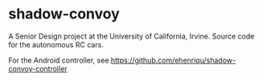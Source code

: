 # shadow-convoy

A Senior Design project at the University of California, Irvine. Source code for the autonomous RC cars.

For the Android controller, see https://github.com/ehenriqu/shadow-convoy-controller
